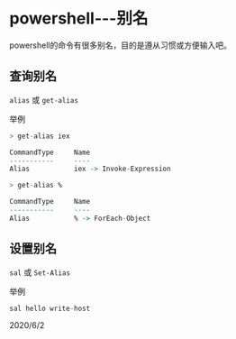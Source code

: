 # powershell---别名

powershell的命令有很多别名，目的是遵从习惯或方便输入吧。  

## 查询别名
`alias` 或 `get-alias`  

举例  
```r
> get-alias iex

CommandType     Name
-----------     ----
Alias           iex -> Invoke-Expression

> get-alias %

CommandType     Name
-----------     ----
Alias           % -> ForEach-Object
```


## 设置别名
`sal` 或 `Set-Alias`  

举例  
```r
sal hello write-host
```


2020/6/2  
